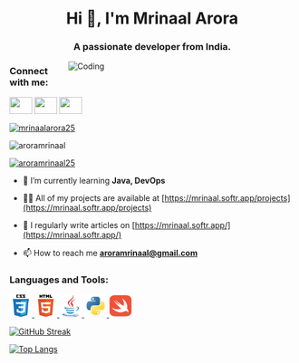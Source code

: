 <h1 align="center">Hi 👋, I'm Mrinaal Arora</h1>
<h3 align="center">A passionate developer from India.</h3>
<img align="right" alt="Coding" width="400" src="https://res.cloudinary.com/practicaldev/image/fetch/s--sNXjzc6P--/c_limit%2Cf_auto%2Cfl_progressive%2Cq_66%2Cw_880/https://media1.tenor.com/images/0c34272909ee2a4db5606a014082312b/tenor.gif%3Fitemid%3D15828752">




<h3 align="left">Connect with me:</h3>
<p align="left">
<a href="https://twitter.com/aroramrinaal25" target="https://twitter.com/aroramrinaal25"><img align="center" src="https://cdn.jsdelivr.net/npm/simple-icons@3.0.1/icons/twitter.svg" alt="" height="30" width="40" /></a>
<a href="https://www.linkedin.com/in/mrinaal-arora-69a6ab21a/" target="blank"><img align="center" src="https://cdn.jsdelivr.net/npm/simple-icons@3.0.1/icons/linkedin.svg" alt="" height="30" width="40" /></a>
<a href="https://www.instagram.com/mri.ar/" target="blank"><img align="center" src="https://cdn.jsdelivr.net/npm/simple-icons@3.0.1/icons/instagram.svg" alt="" height="30" width="40" /></a>
  
<a href="https://www.codechef.com/users/mrinaalarora25" target="blank"><img align="center" src="https://cdn.jsdelivr.net/npm/simple-icons@3.1.0/icons/codechef.svg" alt="mrinaalarora25" height="30" width="40" /></a>

</p>





<p align="left"> <img src="https://komarev.com/ghpvc/?username=aroramrinaal&label=Profile%20views&color=0e75b6&style=flat" alt="aroramrinaal" /> </p>

<p align="left"> <a href="https://twitter.com/aroramrinaal25" target="blank"><img src="https://img.shields.io/twitter/follow/aroramrinaal25?logo=twitter&style=for-the-badge" alt="aroramrinaal25" /></a> </p>

- 🌱 I’m currently learning **Java, DevOps**



- 👨‍💻 All of my projects are available at [https://mrinaal.softr.app/projects](https://mrinaal.softr.app/projects)

- 📝 I regularly write articles on [https://mrinaal.softr.app/](https://mrinaal.softr.app/)



- 📫 How to reach me **aroramrinaal@gmail.com**


<h3 align="left">Languages and Tools:</h3>
<p align="left"> <a href="https://www.w3schools.com/css/" target="_blank" rel="noreferrer"> <img src="https://raw.githubusercontent.com/devicons/devicon/master/icons/css3/css3-original-wordmark.svg" alt="css3" width="40" height="40"/> </a> <a href="https://www.w3.org/html/" target="_blank" rel="noreferrer"> <img src="https://raw.githubusercontent.com/devicons/devicon/master/icons/html5/html5-original-wordmark.svg" alt="html5" width="40" height="40"/> </a> <a href="https://www.java.com" target="_blank" rel="noreferrer"> <img src="https://raw.githubusercontent.com/devicons/devicon/master/icons/java/java-original.svg" alt="java" width="40" height="40"/> </a> <a href="https://www.python.org" target="_blank" rel="noreferrer"> <img src="https://raw.githubusercontent.com/devicons/devicon/master/icons/python/python-original.svg" alt="python" width="40" height="40"/> </a> <a href="https://developer.apple.com/swift/" target="_blank" rel="noreferrer"> <img src="https://raw.githubusercontent.com/devicons/devicon/master/icons/swift/swift-original.svg" alt="swift" width="40" height="40"/> </a> </p>












[![GitHub Streak](http://github-readme-streak-stats.herokuapp.com?user=aroramrinaal&date_format=M%20j%5B%2C%20Y%5D)](https://git.io/streak-stats)



[![Top Langs](https://github-readme-stats.vercel.app/api/top-langs/?username=aroramrinaal&hide=javascript,html,Dart,CSS,C++)](https://github.com/anuraghazra/github-readme-stats)





